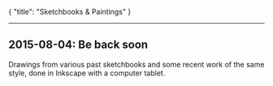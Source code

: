 {
  "title": "Sketchbooks & Paintings"
}

---

## 2015-08-04: Be back soon

Drawings from various past sketchbooks and some recent work of the same style,
done in Inkscape with a computer tablet.
